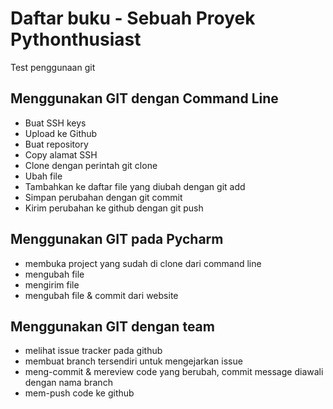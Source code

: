 # Daftar buku - Sebuah Proyek Pythonthusiast
Test penggunaan git

## Menggunakan GIT dengan Command Line
- Buat SSH keys
- Upload ke Github
- Buat repository
- Copy alamat SSH
- Clone dengan perintah git clone <alamat ssh>
- Ubah file
- Tambahkan ke daftar file yang diubah dengan git add
- Simpan perubahan dengan git commit
- Kirim perubahan ke github dengan git push

## Menggunakan GIT pada Pycharm
- membuka project yang sudah di clone dari command line
- mengubah file
- mengirim file
- mengubah file & commit dari website

## Menggunakan GIT dengan team
- melihat issue tracker pada github
- membuat branch tersendiri untuk mengejarkan issue
- meng-commit & mereview code yang berubah, commit message diawali dengan nama branch
- mem-push code ke github
